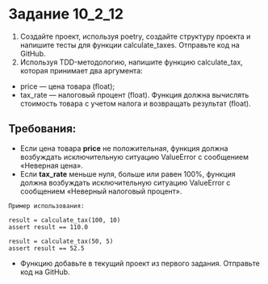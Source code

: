 # Задание 10_2_12
1. Создайте проект, используя poetry, создайте структуру проекта и напишите тесты для функции 
calculate_taxes. Отправьте код на GitHub.
2. Используя TDD-методологию, напишите функцию calculate_tax, которая принимает два аргумента:
- price — цена товара (float);
- tax_rate — налоговый процент (float).
Функция должна вычислять стоимость товара с учетом налога и возвращать результат (float).
## Требования:
   - Если цена товара **price** не положительная, функция должна возбуждать исключительную ситуацию ValueError с сообщением «Неверная цена».
   - Если **tax_rate** меньше нуля, больше или равен 100%, функция должна возбуждать исключительную ситуацию ValueError с сообщением «Неверный налоговый процент».

    Пример использования:

    result = calculate_tax(100, 10)
    assert result == 110.0

    result = calculate_tax(50, 5)
    assert result == 52.5
- Функцию добавьте в текущий проект из первого задания. Отправьте код на GitHub.